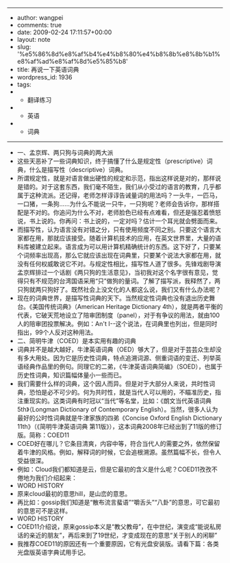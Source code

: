 - ---
- author: wangpei
- comments: true
- date: 2009-02-24 17:11:57+00:00
- layout: note
- slug: '%e5%86%8d%e8%af%b4%e4%b8%80%e4%b8%8b%e8%8b%b1%e8%af%ad%e8%af%8d%e5%85%b8'
- title: 再说一下英语词典
- wordpress_id: 1936
- tags:
- - 翻译练习
- - 英语
- - 词典
- ---
- 一、孟京辉、两只狗与词典的两大派
- 这些天恶补了一些词典知识，终于搞懂了什么是规定性（prescriptive）词典，什么是描写性（descriptive）词典。
- 所谓规定性，就是对语言做出硬性的规定和示范，指出这样说是对的，那样说是错的。对于这套东西，我们毫不陌生，我们从小受过的语言的教育，几乎都属于这种流派。还记得，老师怎样谆谆告诫量词的用法吗？一头牛，一匹马，一口猪，一条狗……为什么不能说一只牛，一只狗呢？老师会告诉你，那样搭配是不对的。你追问为什么不对，老师脸色已经有点难看，但还是强忍着愤怒说，书上说的。你再问：书上说的，一定对吗？估计一个耳光就会劈面而来。
- 而描写性，认为语言没有对错之分，只有使用频度不同之别。只要这个语言大家都在用，那就应该接受。随着计算机技术的应用，在英文世界里，大量的语料库被建立起来。语言成为可以用计算机精确统计的东西。这下好了，只要某个词频率出现高，那么它就应该出现在词典里，只要某个说法大家都在用，就没有任何权威敢说它不对。与规定性相比，描写性人道了很多。先锋戏剧导演孟京辉排过一个话剧《两只狗的生活意见》，当初我对这个名字很有意见，觉得只有不规范的台湾国语采用“只”做狗的量词。了解了描写派，我释然了，两只狗就两只狗好了。既然社会上没文化的人都这么说，我们又有什么办法呢？
- 现在的词典世界，是描写性词典的天下。当然规定性词典也没有退出历史舞台。《美国传统词典》（American Heritage Dictionary 4th），就是两者平衡的代表，它破天荒地设立了陪审团制度（panel），对于有争议的用法，就由100人的陪审团投票解决。例如：An't I--这个说法，在词典里也列出，但是同时指出，99个人反对这种用法。
- 二、简明牛津（COED）是本实用有趣的词典
- 词典并不是越大越好，牛津英语词典（OED）够大了，但是对于芸芸众生却没有多大用处。因为它是历史性词典，特点追溯词源、侧重词语的变迁、列举英语经典作品里的例句。同理它的二弟，《牛津英语词典简编》（SOED），也属于历史性词典，知识篇幅体量小一些而已。
- 我们需要什么样的词典，这个因人而异。但是对于大部分人来说，共时性词典，恐怕是必不可少的。何为共时性，就是当代人可以用的，不瞄准历史，指注重现实的。这类词典有时冠以“当代”等名堂，比如：《朗文当代英语词典 5th》（Longman Dictionary of Contemporary English）。当然，很多人认为最好的公时性词典就是牛津家族的四弟《Concise Oxford English Dictionary 11th》（《简明牛津英语词典 第11版》），这本词典2008年已经出到了11版的修订版。简称：COED11
- COED好在哪儿？它条目清爽，内容中等，符合当代人的需要之外，依然保留着牛津的风格。例如，解释词的时候，它会追根溯源。虽然篇幅不长，但令人受益很深。
- 例如：Cloud我们都知道是云，但是它最初的含义是什么呢？COED11孜孜不倦地为我们介绍起来：
- WORD HISTORY
- 原来cloud最初的意思hill，是山峦的意思。
- 再比如：gossip我们知道是“散布流言蜚语”“嚼舌头”“八卦”的意思，可它最初的意思可不是这样。
- WORD HISTORY
- COED11介绍说，原来gossip本义是“教父教母”，在中世纪，演变成“能说私房话的亲近的朋友”，再后来到了19世纪，才变成现在的意思“关于别人的闲聊”
- 我推荐COED11的原因还有一个重要原因，它有光盘安装版。请看下篇：各类光盘版英语字典试用手记。
